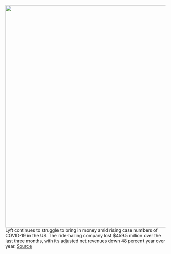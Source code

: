 <img src='https://cdn.vox-cdn.com/thumbor/lCH3zxvRDIgYdeTUtfmqgd2atHo=/0x0:2040x1360/1200x800/filters:focal(857x517:1183x843)/cdn.vox-cdn.com/uploads/chorus_image/image/67768251/acastro_180927_1777_lyft_0002.0.jpg' width='700px' /><br/>
Lyft continues to struggle to bring in money amid rising case numbers of COVID-19 in the US. The ride-hailing company lost $459.5 million over the last three months, with its adjusted net revenues down 48 percent year over year.
<a href='https://www.theverge.com/2020/11/10/21559174/lyft-q3-2020-earnings-rides-prop-22-covid'> Source <a/>